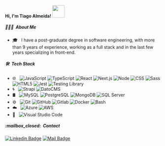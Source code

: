 <h4>Hi, I'm Tiago Almeida! <img src="https://media.giphy.com/media/12oufCB0MyZ1Go/giphy.gif" width="40"></h4>

<h5> 👨🏻‍💻 &nbsp;About Me </h5>

- 🎓 &nbsp; I have a post-graduate degree in software engineering, with more than 9 years of experience, working as a full stack and in the last few years specializing in front-end.

<h5> 🛠 &nbsp;Tech Stack</h5>

- 🌐 &nbsp;
  ![JavaScript](https://img.shields.io/badge/-JavaScript-333333?style=flat&logo=javascript)
  ![TypeScript](https://img.shields.io/badge/-TypeScript-333333?style=flat&logo=typescript)
  ![React](https://img.shields.io/badge/-React-333333?style=flat&logo=react)
  ![Next.js](https://img.shields.io/badge/-Next.js-333333?style=flat&logo=nextdotjs)
  ![Node](https://img.shields.io/badge/-Node-333333?style=flat&logo=nodedotjs)
  ![CSS](https://img.shields.io/badge/-CSS-333333?style=flat&logo=CSS3&logoColor=1572B6)
  ![Sass](https://img.shields.io/badge/-Sass-333333?style=flat&logo=sass)
  ![HTML5](https://img.shields.io/badge/-HTML5-333333?style=flat&logo=HTML5)
  ![Jest](https://img.shields.io/badge/-Jest-333333?style=flat&logo=jest&logoColor=DB6247)
  ![Testing Library](https://img.shields.io/badge/-Testing%20Library-333333?style=flat&logo=testing-library)
- :cyclone: &nbsp;
  ![Strapi](https://img.shields.io/badge/-Strapi-333333?style=flat&logo=strapi)
  ![DatoCMS](https://img.shields.io/badge/-DatoCMS-333333?style=flat&logo=datocms)
- 🛢 &nbsp;
  ![MySQL](https://img.shields.io/badge/-MySQL-333333?style=flat&logo=mysql)
  ![PostgreSQL](https://img.shields.io/badge/-PostgreSQL-333333?style=flat&logo=postgresql)
  ![MongoDB](https://img.shields.io/badge/-MongoDB-333333?style=flat&logo=mongodb)
  ![SQL Server](https://img.shields.io/badge/-SQL%20Server-333333?style=flat&logo=MicrosoftSQLServer)
- ⚙️ &nbsp;
  ![Git](https://img.shields.io/badge/-Git-333333?style=flat&logo=git)
  ![GitHub](https://img.shields.io/badge/-GitHub-333333?style=flat&logo=github)
  ![Gitlab](https://img.shields.io/badge/-Gitlab-333333?style=flat&logo=gitlab)
  ![Docker](https://img.shields.io/badge/-docker-333333?style=flat&logo=docker)
  ![Bash](https://img.shields.io/badge/-Terminal-333333?style=flat&logo=powershell)
- :cloud:	&nbsp;
  ![Azure](https://img.shields.io/badge/-Azure-333333?style=flat&logo=microsoftazure&logoColor=blue)
  ![AWS](https://img.shields.io/badge/-AWS-333333?style=flat&logo=amazonaws&logoColor=FF9900)
- 🔧 &nbsp;
  ![Visual Studio Code](https://img.shields.io/badge/-Visual%20Studio%20Code-333333?style=flat&logo=visual-studio-code&logoColor=007ACC)
  
<h5> :mailbox_closed: &nbsp;Contact</h5>

[![Linkedin Badge](https://img.shields.io/badge/-Tiago%20Almeida-blue?logo=Linkedin&logoColor=white&link=https://www.linkedin.com/in/tiago-almeida-fullstack-developer)](https://www.linkedin.com/in/tiago-almeida-fullstack-developer)
[![Mail Badge](https://img.shields.io/badge/-tiago.fernando.almeida@gmail.com-c0392b?style=flat&labelColor=c0392b&logo=gmail&logoColor=white)](mailto:tiago.fernando.almeida@gmail.com)


<!--
[![Linkedin Badge](https://img.shields.io/badge/-LinkedIn-blue?style=flat-square&logo=Linkedin&logoColor=white&link=https://www.linkedin.com/in/tiago-almeida-fullstack-developer/)](https://www.linkedin.com/in/tiago-almeida-fullstack-developer/)

**tiagoalmeida93/tiagoalmeida93** is a ✨ _special_ ✨ repository because its `README.md` (this file) appears on your GitHub profile.

Here are some ideas to get you started:

- 🔭 I’m currently working on ...
- 🌱 I’m currently learning ...
- 👯 I’m looking to collaborate on ...
- 🤔 I’m looking for help with ...
- 💬 Ask me about ...
- 📫 How to reach me: ...
- 😄 Pronouns: ...
- ⚡ Fun fact: ...
-->
